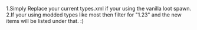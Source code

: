 1.Simply Replace your current types.xml if your using the vanilla loot spawn.
2.If your using modded types like most then filter for "1.23" and the new items will be listed under that. :)
